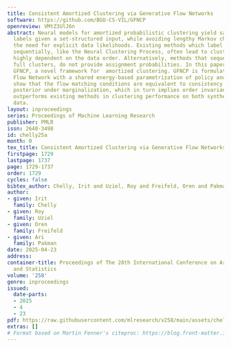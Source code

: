 ```yaml
---
title: Consistent Amortized Clustering via Generative Flow Networks
software: https://github.com/BGU-CS-VIL/GFNCP
openreview: VMtZ3UlJ6n
abstract: Neural models for amortized probabilistic clustering yield samples of cluster
  labels given a set-structured input, while avoiding lengthy Markov chain runs and
  the need for explicit data likelihoods. Existing methods which label each data point
  sequentially, like the Neural Clustering Process, often lead to cluster assignments
  highly dependent on the data order. Alternatively, methods that sequentially create
  full clusters, do not provide assignment probabilities. In this paper, we introduce
  GFNCP, a novel framework for  amortized clustering. GFNCP is formulated as a Generative
  Flow Network with a shared energy-based parametrization of policy and reward. We
  show that the flow matching conditions are equivalent to consistency of the clustering
  posterior under marginalization, which in turn implies order invariance. GFNCP also
  outperforms existing methods in clustering performance on both synthetic and real-world
  data.
layout: inproceedings
series: Proceedings of Machine Learning Research
publisher: PMLR
issn: 2640-3498
id: chelly25a
month: 0
tex_title: Consistent Amortized Clustering via Generative Flow Networks
firstpage: 1729
lastpage: 1737
page: 1729-1737
order: 1729
cycles: false
bibtex_author: Chelly, Irit and Uziel, Roy and Freifeld, Oren and Pakman, Ari
author:
- given: Irit
  family: Chelly
- given: Roy
  family: Uziel
- given: Oren
  family: Freifeld
- given: Ari
  family: Pakman
date: 2025-04-23
address:
container-title: Proceedings of The 28th International Conference on Artificial Intelligence
  and Statistics
volume: '258'
genre: inproceedings
issued:
  date-parts:
  - 2025
  - 4
  - 23
pdf: https://raw.githubusercontent.com/mlresearch/v258/main/assets/chelly25a/chelly25a.pdf
extras: []
# Format based on Martin Fenner's citeproc: https://blog.front-matter.io/posts/citeproc-yaml-for-bibliographies/
---
```

